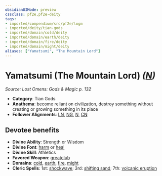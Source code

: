 ```yaml
---
obsidianUIMode: preview
cssclass: pf2e,pf2e-deity
tags:
- imported/compendium/src/pf2e/logm
- imported/deity/tian-gods
- imported/domain/cold/deity
- imported/domain/earth/deity
- imported/domain/fire/deity
- imported/domain/might/deity
aliases: ["Yamatsumi", "The Mountain Lord"]
---
```

# Yamatsumi (The Mountain Lord) *([N](neutral-b1.md))*  
*Source: Lost Omens: Gods & Magic p. 132*  

- **Category**: Tian Gods
- **Anathema**: become reliant on civilization, destroy something without creating or growing something in its place
- **Follower Alignments**: [LN](lawful-neutral-b1.md), [NG](neutral-good-b1.md), [N](neutral-b1.md), [CN](chaotic-neutral-b1.md)

## Devotee benefits

- **Divine Ability**: Strength or Wisdom
- **Divine Font**: [harm](../../spells/harm.md) or [heal](../../spells/heal.md)
- **Divine Skill**: Athletics
- **Favored Weapon**: [greatclub](../../equipment/items/greatclub.md)
- **Domains**: [cold](../domains.md#Cold), [earth](../domains.md#Earth), [fire](../domains.md#Fire), [might](../domains.md#Might)
- **Cleric Spells**: 1st: [shockwave](../../spells/shockwave-logm.md); 3rd: [shifting sand](../../spells/shifting-sand-logm.md); 7th: [volcanic eruption](../../spells/volcanic-eruption.md)